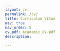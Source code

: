 ```yaml
---
layout: cv
permalink: /cv/
title: Curriculum Vitae
nav: true
nav_order: 5
cv_pdf: Academic_CV.pdf
description: 

---
```

